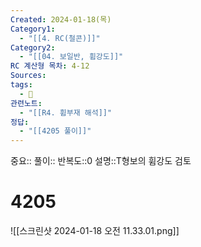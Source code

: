 ```yaml
---
Created: 2024-01-18(목)
Category1:
  - "[[4. RC(철콘)]]"
Category2:
  - "[[04. 보일반, 휨강도]]"
RC 계산형 목차: 4-12
Sources: 
tags:
  - 🧮
관련노트:
  - "[[R4. 휨부재 해석]]"
정답:
  - "[[4205 풀이]]"
---
```

중요::
풀이::
반복도::0
설명::T형보의 휨강도 검토

#  4205

![[스크린샷 2024-01-18 오전 11.33.01.png]]